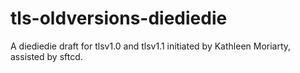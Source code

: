 # tls-oldversions-diediedie

A diediedie draft for tlsv1.0 and tlsv1.1 initiated by Kathleen Moriarty,
assisted by sftcd.
